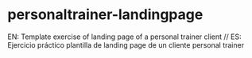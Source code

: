 # personaltrainer-landingpage
EN: Template exercise of landing page of a personal trainer client // ES: Ejercicio práctico plantilla de landing page de un cliente personal trainer
